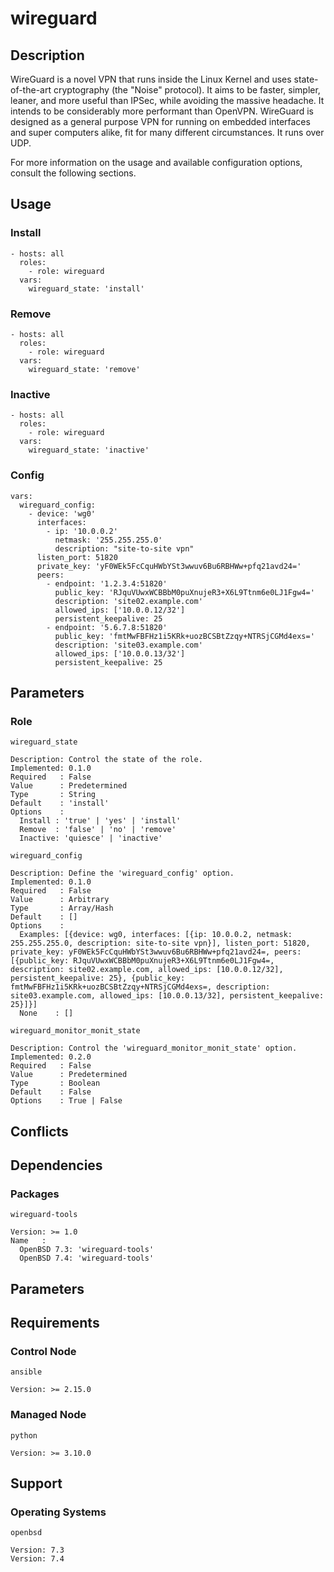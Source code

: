 # wireguard

## Description

WireGuard is a novel VPN that runs inside the Linux Kernel and uses
state-of-the-art cryptography (the "Noise" protocol). It aims to be faster,
simpler, leaner, and more useful than IPSec, while avoiding the massive
headache. It intends to be considerably more performant than OpenVPN. WireGuard
is designed as a general purpose VPN for running on embedded interfaces and
super computers alike, fit for many different circumstances. It runs over UDP.

For more information on the usage and available configuration options,
consult the following sections.

## Usage

### Install

```
- hosts: all
  roles:
    - role: wireguard
  vars:
    wireguard_state: 'install'
```

### Remove

```
- hosts: all
  roles:
    - role: wireguard
  vars:
    wireguard_state: 'remove'
```

### Inactive

```
- hosts: all
  roles:
    - role: wireguard
  vars:
    wireguard_state: 'inactive'
```

### Config

```
vars:
  wireguard_config:
    - device: 'wg0'
      interfaces:
        - ip: '10.0.0.2'
          netmask: '255.255.255.0'
          description: "site-to-site vpn"
      listen_port: 51820
      private_key: 'yF0WEk5FcCquHWbYSt3wwuv6Bu6RBHWw+pfq21avd24='
      peers:
        - endpoint: '1.2.3.4:51820'
          public_key: 'RJquVUwxWCBBbM0puXnujeR3+X6L9Ttnm6e0LJ1Fgw4='
          description: 'site02.example.com'
          allowed_ips: ['10.0.0.12/32']
          persistent_keepalive: 25
        - endpoint: '5.6.7.8:51820'
          public_key: 'fmtMwFBFHz1i5KRk+uozBCSBtZzqy+NTRSjCGMd4exs='
          description: 'site03.example.com'
          allowed_ips: ['10.0.0.13/32']
          persistent_keepalive: 25
```

## Parameters

### Role

`wireguard_state`

    Description: Control the state of the role.
    Implemented: 0.1.0
    Required   : False
    Value      : Predetermined
    Type       : String
    Default    : 'install'
    Options    :
      Install : 'true' | 'yes' | 'install'
      Remove  : 'false' | 'no' | 'remove'
      Inactive: 'quiesce' | 'inactive'

`wireguard_config`

    Description: Define the 'wireguard_config' option.
    Implemented: 0.1.0
    Required   : False
    Value      : Arbitrary
    Type       : Array/Hash
    Default    : []
    Options    :
      Examples: [{device: wg0, interfaces: [{ip: 10.0.0.2, netmask: 255.255.255.0, description: site-to-site vpn}], listen_port: 51820, private_key: yF0WEk5FcCquHWbYSt3wwuv6Bu6RBHWw+pfq21avd24=, peers: [{public_key: RJquVUwxWCBBbM0puXnujeR3+X6L9Ttnm6e0LJ1Fgw4=, description: site02.example.com, allowed_ips: [10.0.0.12/32], persistent_keepalive: 25}, {public_key: fmtMwFBFHz1i5KRk+uozBCSBtZzqy+NTRSjCGMd4exs=, description: site03.example.com, allowed_ips: [10.0.0.13/32], persistent_keepalive: 25}]}]
      None    : []

`wireguard_monitor_monit_state`

    Description: Control the 'wireguard_monitor_monit_state' option.
    Implemented: 0.2.0
    Required   : False
    Value      : Predetermined
    Type       : Boolean
    Default    : False
    Options    : True | False

## Conflicts

## Dependencies

### Packages

`wireguard-tools`

    Version: >= 1.0
    Name   :
      OpenBSD 7.3: 'wireguard-tools'
      OpenBSD 7.4: 'wireguard-tools'

## Parameters

## Requirements

### Control Node

`ansible`

    Version: >= 2.15.0

### Managed Node

`python`

    Version: >= 3.10.0

## Support

### Operating Systems

`openbsd`

    Version: 7.3
    Version: 7.4
